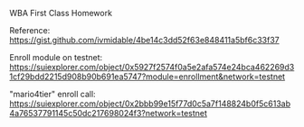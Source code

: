WBA First Class Homework

Reference:
https://gist.github.com/ivmidable/4be14c3dd52f63e848411a5bf6c33f37

Enroll module on testnet:
https://suiexplorer.com/object/0x5927f2574f0a5e2afa574e24bca462269d31cf29bdd2215d908b90b691ea5747?module=enrollment&network=testnet

"mario4tier" enroll call:
https://suiexplorer.com/object/0x2bbb99e15f77d0c5a7f148824b0f5c613ab4a76537791145c50dc217698024f3?network=testnet
